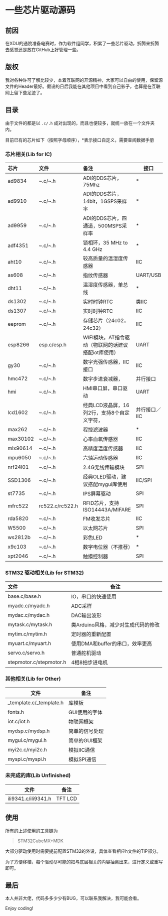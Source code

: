 # 一些芯片驱动源码

## 前因

在XDU的通院准备电赛时，作为软件组同学，积累了一些芯片驱动，折腾来折腾去感觉还是放在GitHub上好管理一些。

## 版权

我对各种许可了解比较少，本着互联网的开源精神，大家可以自由的使用，保留源文件的Header最好。假设的日后我能在其他项目中看到自己影子，也算是在互联网上留下些足迹了。

## 目录

由于文件的都是以 `.c/.h` 成对出现的，而且也便较多，就统一放在一个文件夹内。

目前已有的芯片如下（按照字母顺序），*表示接口自定义，需要查阅数据手册

### 芯片相关(Lib for IC)

| 芯片     | 文件             | 备注                                               | 接口          |
| :------- | :------------   | :------------------------------------------------- | ------------- |
| ad9834   | \~.c/\~.h       | ADI的DDS芯片，75Mhz                                 | *             |
| ad9910   | \~.c/\~.h       | ADI的DDS芯片，14bit，1GSPS采样率                     | *             |
| ad9959   | \~.c/\~.h       | ADI的DDS芯片，四通道，500MSPS采样率                  | *             |
| adf4351  | \~.c/\~.h       | 锁相环，35 MHz to 4.4 GHz                           | *             |
| aht10    | \~.c/\~.h       | 较高质量的温湿度传感器                               | IIC           |
| as608    | \~.c/\~.h       | 指纹传感器                                          | UART/USB      |
| dht11    | \~.c/\~.h       | 温湿度传感器，单总线                                 | *             |
| ds1302   | \~.c/\~.h       | 实时时钟RTC                                         | 类IIC         |
| ds1307   | \~.c/\~.h       | 实时时钟RTC                                         | IIC           |
| eeprom   | \~.c/\~.h       | 存储芯片（24c02，24c32）                             | IIC           |
| esp8266  | esp.c/esp.h     | WIFI模块，AT指令驱动（物联网的话建议搭配iot库使用）    | UART          |
| gy30     | \~.c/\~.h       | 数字光强传感器，IIC接口                              | IIC           |
| hmc472   | \~.c/\~.h       | 数字步进衰减器，                                     | 并行接口      |
| hmi      | \~.c/\~.h       | HMI串口屏，串口驱动                                  | UART          |
| lcd1602  | \~.c/\~.h       | 经典LCD液晶屏，16列2行，支持8个自定义字符，            | 并行接口／IIC |
| max262   | \~.c/\~.h       | 程控滤波器                                          | *             |
| max30102 | \~.c/\~.h       | 心率血氧传感器                                      | IIC            |
| mlx90614 | \~.c/\~.h       | 高精度温度传感器                                     | IIC           |
| mpu6050  | \~.c/\~.h       | 六轴运动传感器                                      | IIC            |
| nrf24l01 | \~.c/\~.h       | 2.4G无线传输模块                                    | SPI           |
| SSD1306  | \~.c/\~.h       | 经典OLED驱动，建议搭配mygui库使用                    | IIC/SPI       |
| st7735   | \~.c/\~.h       | IPS屏幕驱动                                       |  SPI          |
| mfrc522  | rc522.c/rc522.h | RFID芯片，支持ISO14443A/MIFARE                      | SPI          |
| rda5820  | \~.c/\~.h       | FM收发芯片                                          | IIC           |
| W5500    | \~.c/\~.h       | 以太网芯片                                          | SPI           |
| ws2812b  | \~.c/\~.h       | 彩色LED                                            | *             |
| x9c103   | \~.c/\~.h       | 数字电位器（不推荐）                                 | *             |
| xpt2046  | \~.c/\~.h       | 触摸控制器                                          | SPI           |

### STM32 驱动相关(Lib for STM32)

| 文件              | 备注                            |
| :---------------- | ------------------------------ |
| base.c/base.h     | IO，串口的快速使用               |
| myadc.c/myadc.h   | ADC采样                         |
| mydac.c/mydac.h   | DAC输出波形                     |
| mytask.c/mytask.h | 类Arduino风格，减少对生成代码的修改 |
| mytim.c/mytim.h   | 定时器的重新配置                 |
| myuart.c/myuart.h | 使用DMA和buffer的串口，效率更高   |
| servo.c/servo.h   | 普通舵机驱动                     |
| stepmotor.c/stepmotor.h | 4相8拍步进电机              |

### 其他相关(Lib for Other)

| 文件            | 备注                      |
| --------------- | ------------------------- |
| _template.c/_template.h         | 库模板     |
| fonts.h         | GUI使用的字体              |
| iot.c/iot.h     | 物联网框架                |
| mydsp.c/mydsp.h | 简单的信号处理            |
| mygui.c/mygui.h | 简单的GUI框架             |
| myi2c.c/myi2c.h | 模拟IIC通信               |
| myspi.c/myspi.h | 模拟SPI通信               |

### 未完成的库(Lib Unfinished)

| 文件                 | 备注                       |
| ---------------      | ------------------------- |
| ili9341.c/ili9341.h  | TFT LCD                   |

## 使用

所有的上述使用的工具链为

> STM32CubeMX+MDK

大部分驱动使用时需要提前配置STM32的外设，具体查看相应h文件的TIP部分。

为了方便移植，每个驱动尽可能的把与底层相关的内容抽离出来，进行定义或重写即可。

## 最后

本人并非大佬，代码多多少少有BUG，可以联系我解决，我可能会看。

Enjoy coding!
